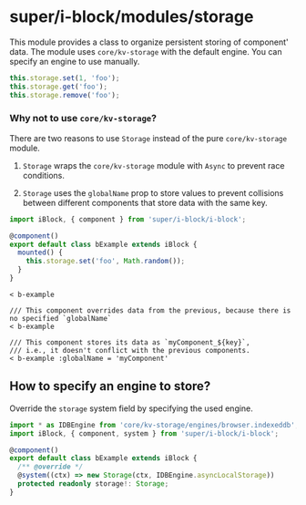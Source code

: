 # super/i-block/modules/storage

This module provides a class to organize persistent storing of component' data.
The module uses `core/kv-storage` with the default engine. You can specify an engine to use manually.

```js
this.storage.set(1, 'foo');
this.storage.get('foo');
this.storage.remove('foo');
```

### Why not to use `core/kv-storage`?

There are two reasons to use `Storage` instead of the pure `core/kv-storage` module.

1. `Storage` wraps the `core/kv-storage` module with `Async` to prevent race conditions.

2. `Storage` uses the `globalName` prop to store values to prevent collisions between different components that store
   data with the same key.

  ```typescript
  import iBlock, { component } from 'super/i-block/i-block';

  @component()
  export default class bExample extends iBlock {
    mounted() {
      this.storage.set('foo', Math.random());
    }
  }
  ```

  ```
  < b-example

  /// This component overrides data from the previous, because there is no specified `globalName`
  < b-example

  /// This component stores its data as `myComponent_${key}`,
  /// i.e., it doesn't conflict with the previous components.
  < b-example :globalName = 'myComponent'
  ```

## How to specify an engine to store?

Override the `storage` system field by specifying the used engine.

```typescript
import * as IDBEngine from 'core/kv-storage/engines/browser.indexeddb';
import iBlock, { component, system } from 'super/i-block/i-block';

@component()
export default class bExample extends iBlock {
  /** @override */
  @system((ctx) => new Storage(ctx, IDBEngine.asyncLocalStorage))
  protected readonly storage!: Storage;
}
```
